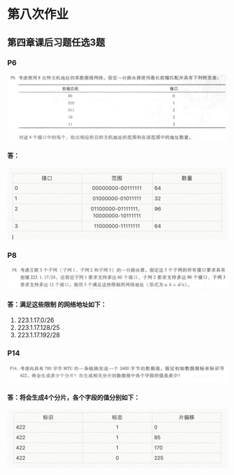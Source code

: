 # 第八次作业
## 第四章课后习题任选3题
### P6
![Image](./P6.png)
#### 答：
![Image](./P6_1.png)

### P8
![Image](./P8.png)
#### 答：满足这些限制 的网络地址如下：
1. 223.1.17.0/26
2. 223.1.17.128/25
3. 223.1.17.192/28

### P14
![Image](./P14.png)
#### 答：将会生成4个分片，各个字段的值分别如下：
![Image](./P14_1.png)
